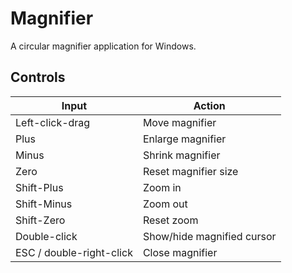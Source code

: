Magnifier
=========
A circular magnifier application for Windows.

Controls
--------
| Input                    | Action                     |
| ------------------------ | -------------------------- |
| Left-click-drag          | Move magnifier             |
| Plus                     | Enlarge magnifier          |
| Minus                    | Shrink magnifier           |
| Zero                     | Reset magnifier size       |
| Shift-Plus               | Zoom in                    |
| Shift-Minus              | Zoom out                   |
| Shift-Zero               | Reset zoom                 |
| Double-click             | Show/hide magnified cursor |
| ESC / double-right-click | Close magnifier            |
